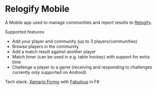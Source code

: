 # Relogify Mobile

A Mobile app used to manage communities and report results to [Relogify](https://relogify.com).

Supported features:
- Add your player and community (up to 3 players/communities)
- Browse players in the community
- Add a match result against another player
- Match timer (can be used in e.g. table hockey) with support for extra time
- Challenge a player to a game (receiving and responding to challenges currently only supported on Android)

Tech stack: [Xamarin Forms](https://docs.microsoft.com/en-us/xamarin/xamarin-forms/) with [Fabulous](https://github.com/fsprojects/Fabulous) in F#
